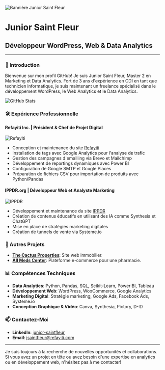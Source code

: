 ![Bannière Junior Saint Fleur](https://refayiti.com/wp-content/uploads/2023/11/Grow-Your-Business-With-Me-5.png)
# Junior Saint Fleur

## Développeur WordPress, Web & Data Analytics

---

### 👋 Introduction
Bienvenue sur mon profil GitHub! Je suis Junior Saint Fleur, Master 2 en Marketing et Data Analytics. Fort de 3 ans d'expérience en CDI en tant que technicien informatique, je suis maintenant un freelance spécialisé dans le développement WordPress, le Web Analytics et le Data Analytics.

![GitHub Stats](https://github-readme-stats.vercel.app/api?username=jsf05941&show_icons=true)

### 🛠️ Expérience Professionnelle

#### Refayiti Inc. | Président & Chef de Projet Digital
![Refayiti](https://refayiti.com/wp-content/uploads/2023/11/refay.png)
- Conception et maintenance du site [Refayiti](https://refayiti.com)
- Installation de tags avec Google Analytics pour l'analyse de trafic
- Gestion des campagnes d'emailling via Brevo et Mailchimp
- Développement de reportings dynamiques avec Power BI
- Configuration de Google SMTP et Google Places
- Préparation de fichiers CSV pour importation de produits avec Python/Pandas

#### IPPDR.org | Développeur Web et Analyste Marketing
![IPPDR](https://refayiti.com/wp-content/uploads/2023/11/ippdr.org_.png)
- Développement et maintenance du site [IPPDR](https://ippdr.org)
- Création de contenus éducatifs en utilisant des IA comme Synthesia et ChatGPT
- Mise en place de stratégies marketing digitales
- Création de tunnels de vente via Systeme.io

### 🌟 Autres Projets
- **[The Cactus Properties](https://thecactusproperties.com)**: Site web immobilier.
- **[All Meds Center](https://allmedscenter.com)**: Plateforme e-commerce pour une pharmacie.

### 📊 Compétences Techniques
- **Data Analytics**: Python, Pandas, SQL, Scikit-Learn, Power BI, Tableau
- **Développement Web**: WordPress, WooCommerce, Google Analytics
- **Marketing Digital**: Stratégie marketing, Google Ads, Facebook Ads, Systeme.io
- **Conception Graphique & Vidéo**: Canva, Synthesia, Pictory, D-ID

### 📫 Contactez-Moi
- **LinkedIn**: [junior-saintfleur](https://www.linkedin.com/in/junior-sf/)
- **Email**: [jsaintfleur@refayiti.com](mailto:jsaintfleur@refayiti.com)

---

Je suis toujours à la recherche de nouvelles opportunités et collaborations. Si vous avez un projet en tête ou avez besoin d'une expertise en analytics ou en développement web, n'hésitez pas à me contacter!

